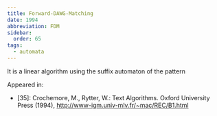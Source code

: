 ```yaml
---
title: Forward-DAWG-Matching
date: 1994
abbreviation: FDM
sidebar:
  order: 65
tags:
  - automata
---
```


It is a linear algorithm using the suffix automaton of the pattern

Appeared in:

- [35]: Crochemore, M., Rytter, W.: Text Algorithms. Oxford University Press (1994), http://www-igm.univ-mlv.fr/~mac/REC/B1.html
